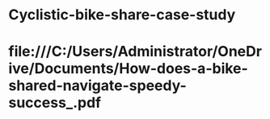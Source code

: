 # Cyclistic-bike-share-case-study
# file:///C:/Users/Administrator/OneDrive/Documents/How-does-a-bike-shared-navigate-speedy-success_.pdf

